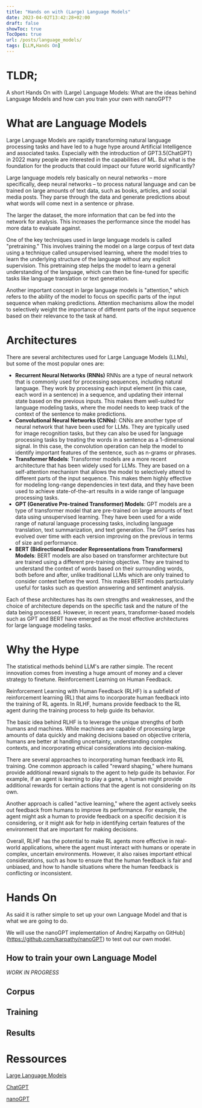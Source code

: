 ```yaml
---
title: "Hands on with (Large) Language Models"
date: 2023-04-02T13:42:28+02:00
draft: false
showToc: true
TocOpen: true
url: /posts/language_models/
tags: [LLM,Hands On]
---
```



# TLDR;
A short Hands On with (Large) Language Models: What are the ideas behind Language Models and how can you train your own with nanoGPT?

# What are Language Models

Large Language Models are rapidly transforming natural language processing tasks and have led to a huge hype around Artificial Intelligence and associated tasks. Especially with the introduction of GPT3.5(ChatGPT) in 2022 many people are interested in the capabilities of ML.
But what is the foundation for the products that could impact our future world significantly?

Large language models rely basically on neural networks – more specifically, deep neural networks – to process natural language and can be trained on large amounts of text data, such as books, articles, and social media posts. They parse through the data and generate predictions about what words will come next in a sentence or phrase. 

The larger the dataset, the more information that can be fed into the network for analysis. This increases the performance since the model has more data to evaluate against.

One of the key techniques used in large language models is called "pretraining." This involves training the model on a large corpus of text data using a technique called unsupervised learning, where the model tries to learn the underlying structure of the language without any explicit supervision. This pretraining step helps the model to learn a general understanding of the language, which can then be fine-tuned for specific tasks like language translation or text generation.

Another important concept in large language models is "attention," which refers to the ability of the model to focus on specific parts of the input sequence when making predictions. Attention mechanisms allow the model to selectively weight the importance of different parts of the input sequence based on their relevance to the task at hand.

# Architectures

There are several architectures used for Large Language Models (LLMs), but some of the most popular ones are:

- **Recurrent Neural Networks (RNNs)** RNNs are a type of neural network that is commonly used for processing sequences, including natural language. They work by processing each input element (in this case, each word in a sentence) in a sequence, and updating their internal state based on the previous inputs. This makes them well-suited for language modeling tasks, where the model needs to keep track of the context of the sentence to make predictions.
- **Convolutional Neural Networks (CNNs)**: CNNs are another type of neural network that have been used for LLMs. They are typically used for image recognition tasks, but they can also be used for language processing tasks by treating the words in a sentence as a 1-dimensional signal. In this case, the convolution operation can help the model to identify important features of the sentence, such as n-grams or phrases.
- **Transformer Models**: Transformer models are a more recent architecture that has been widely used for LLMs. They are based on a self-attention mechanism that allows the model to selectively attend to different parts of the input sequence. This makes them highly effective for modeling long-range dependencies in text data, and they have been used to achieve state-of-the-art results in a wide range of language processing tasks.
- **GPT (Generative Pre-trained Transformer) Models**: GPT models are a type of transformer model that are pre-trained on large amounts of text data using unsupervised learning. They have been used for a wide range of natural language processing tasks, including language translation, text summarization, and text generation. The GPT series has evolved over time with each version improving on the previous in terms of size and performance.
- **BERT (Bidirectional Encoder Representations from Transformers) Models**: BERT models are also based on transformer architecture but are trained using a different pre-training objective. They are trained to understand the context of words based on their surrounding words, both before and after, unlike traditional LLMs which are only trained to consider context before the word. This makes BERT models particularly useful for tasks such as question answering and sentiment analysis.


Each of these architectures has its own strengths and weaknesses, and the choice of architecture depends on the specific task and the nature of the data being processed. However, in recent years, transformer-based models such as GPT and BERT have emerged as the most effective architectures for large language modeling tasks.

# Why the Hype

The statistical methods behind LLM's are rather simple. The recent innovation comes from investing a huge amount of money and a clever strategy to finetune. Reinforcement Learning on Human Feedback.

Reinforcement Learning with Human Feedback (RLHF) is a subfield of reinforcement learning (RL) that aims to incorporate human feedback into the training of RL agents. In RLHF, humans provide feedback to the RL agent during the training process to help guide its behavior.

The basic idea behind RLHF is to leverage the unique strengths of both humans and machines. While machines are capable of processing large amounts of data quickly and making decisions based on objective criteria, humans are better at handling uncertainty, understanding complex contexts, and incorporating ethical considerations into decision-making.

There are several approaches to incorporating human feedback into RL training. One common approach is called "reward shaping," where humans provide additional reward signals to the agent to help guide its behavior. For example, if an agent is learning to play a game, a human might provide additional rewards for certain actions that the agent is not considering on its own.

Another approach is called "active learning," where the agent actively seeks out feedback from humans to improve its performance. For example, the agent might ask a human to provide feedback on a specific decision it is considering, or it might ask for help in identifying certain features of the environment that are important for making decisions.

Overall, RLHF has the potential to make RL agents more effective in real-world applications, where the agent must interact with humans or operate in complex, uncertain environments. However, it also raises important ethical considerations, such as how to ensure that the human feedback is fair and unbiased, and how to handle situations where the human feedback is conflicting or inconsistent.

# Hands On

As said it is rather simple to set up your own Language Model and that is what we are going to do.

We will use the nanoGPT implementation of Andrej Karpathy on GitHub](https://github.com/karpathy/nanoGPT) to test out our own model.

## How to train your own Language Model
*WORK IN PROGRESS*

## Corpus

## Training

## Results

# Ressources

[Large Language Models](https://huggingface.co/blog/large-language-models)

[ChatGPT](https://chat.openai.com/chat)

[nanoGPT](https://github.com/karpathy/nanoGPT)

